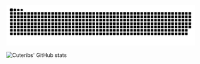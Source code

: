 <picture>
  <source media="(prefers-color-scheme: dark)" srcset="https://raw.githubusercontent.com/cuteribs/cuteribs/output/github-snake-dark.svg" />
  <source media="(prefers-color-scheme: light)" srcset="https://raw.githubusercontent.com/cuteribs/cuteribs/output/github-snake.svg" />
  <img alt="github-snake" src="https://raw.githubusercontent.com/cuteribs/cuteribs/output/github-snake-dark.svg" />
</picture>

![Cuteribs' GitHub stats](https://github-readme-stats.vercel.app/api?username=cuteribs&theme=dark)
